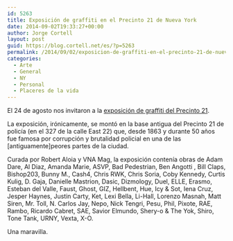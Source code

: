 ```yaml
---
id: 5263
title: Exposición de graffiti en el Precinto 21 de Nueva York
date: 2014-09-02T19:33:27+00:00
author: Jorge Cortell
layout: post
guid: https://blog.cortell.net/es/?p=5263
permalink: /2014/09/02/exposicion-de-graffiti-en-el-precinto-21-de-nueva-york/
categories:
  - Arte
  - General
  - NY
  - Personal
  - Placeres de la vida
---
```

El 24 de agosto nos invitaron a la  <a href="https://www.huffingtonpost.com/jaime-rojo-steven-harrington/21st-precinct-street-art_b_5677064.html" title="https://www.huffingtonpost.com/jaime-rojo-steven-harrington/21st-precinct-street-art_b_5677064.html" target="_blank">exposición de graffiti del Precinto 21</a>. 

La exposición, irónicamente, se montó en la base antigua del Precinto 21 de policía (en el 327 de la calle East 22) que, desde 1863 y durante 50 años fue famosa por corrupción y brutalidad policial en una de las [antiguamente]peores partes de la ciudad.

Curada por Robert Aloia y VNA Mag, la exposición contenía obras de Adam Dare, Al Diaz, Amanda Marie, ASVP, Bad Pedestrian, Ben Angotti , Bill Claps, Bishop203, Bunny M., Cash4, Chris RWK, Chris Soria, Coby Kennedy, Curtis Kulig, D. Gaja, Danielle Mastrion, Dasic, Dizmology, Duel, ELLE, Erasmo, Esteban del Valle, Faust, Ghost, GIZ, Hellbent, Hue, Icy & Sot, Iena Cruz, Jesper Haynes, Justin Carty, Ket, Lexi Bella, Li-Hall, Lorenzo Masnah, Matt Siren, Mr. Toll, N. Carlos Jay, Nepo, Nick Tengri, Pesu, Phil, Pixote, RAE, Rambo, Ricardo Cabret, SAE, Savior Elmundo, Shery-o & The Yok, Shiro, Tone Tank, URNY, Vexta, X-O.

Una maravilla.